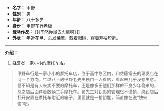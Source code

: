 
- **名字：** 甲野
- **性别：** 男
- **年龄：** 八十多岁
- **身份：** 甲野车行老板
- **登场作品：** [[《不然你搬去火星啊》]] 
- **外表：** 年近花甲、头发稀疏，戴着眼镜，穿着短袖短裤。

---

**介绍：** 

1. 经营者一家小小的摩托车店。

> 甲野车行是一家小小的摩托车店，位于高中划区内，和佐藤常去的理发店在同一个方向。年过八十的甲野老先生独自一人看店，看起来几乎没有生意。但不知是有人来卖不要的摩托车，还是像多田他们那样的不良少年偷来的，总之店后面停着数辆二手摩托车。老先生对钥匙的管理很不谨慎，绕到店后打开安置在摩托车附近的箱子，里面就是一排钥匙，简直像在说“快来偷”吧。